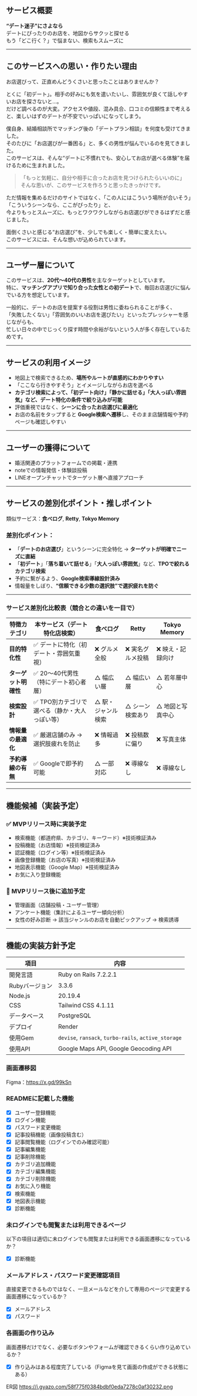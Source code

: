 ## サービス概要

**“デート迷子”にさよなら**  
デートにぴったりのお店を、地図からサクッと探せる  
もう「どこ行く？」で悩まない、検索もスムーズに

---

## このサービスへの思い・作りたい理由

お店選びって、正直めんどうくさいと思ったことはありませんか？

とくに「初デート」。相手の好みにも気を遣いたいし、雰囲気が良くて話しやすいお店を探さないと…。  
だけど調べるのが大変。アクセスや値段、混み具合、口コミの信頼性まで考えると、楽しいはずのデートが不安でいっぱいになってしまう。

僕自身、結婚相談所でマッチング後の「デートプラン相談」を何度も受けてきました。  
そのたびに「お店選びが一番困る」と、多くの男性が悩んでいるのを見てきました。  
このサービスは、そんな“デートに不慣れでも、安心してお店が選べる体験”を届けるために生まれました。

> 「もっと気軽に、自分や相手に合ったお店を見つけられたらいいのに」  
> そんな思いが、このサービスを作ろうと思ったきっかけです。

ただ情報を集めるだけのサイトではなく、「この人にはこういう場所が合いそう」「こういうシーンなら、ここがぴったり」と、  
今よりもっとスムーズに、もっとワクワクしながらお店選びができるはずだと感じました。

面倒くさいと感じる“お店選び”を、少しでも楽しく・簡単に変えたい。  
このサービスには、そんな想いが込められています。

---

## ユーザー層について

このサービスは、**20代〜40代の男性**を主なターゲットとしています。  
特に、**マッチングアプリで知り合った女性との初デート**で、毎回お店選びに悩んでいる方を想定しています。

一般的に、デートのお店を提案する役割は男性に委ねられることが多く、  
「失敗したくない」「雰囲気のいいお店を選びたい」といったプレッシャーを感じながらも、  
忙しい日々の中でじっくり探す時間や余裕がないという人が多く存在しているためです。

---

## サービスの利用イメージ

- 地図上で検索できるため、**場所やルートが直感的にわかりやすい**
- 「ここなら行きやすそう」とイメージしながらお店を選べる
- **カテゴリ検索によって、「初デート向け」「静かに話せる」「大人っぽい雰囲気」など、デート特化の条件で絞り込みが可能**
- 評価重視ではなく、**シーンに合ったお店選びに最適化**
- お店の名前をタップすると **Google検索へ遷移**し、そのまま店舗情報や予約ページも確認しやすい

---

## ユーザーの獲得について

- 婚活関連のプラットフォームでの掲載・連携
- noteでの情報発信・体験談投稿
- LINEオープンチャットでターゲット層へ直接アプローチ

---

## サービスの差別化ポイント・推しポイント

類似サービス：**食べログ**, **Retty**, **Tokyo Memory**

### 差別化ポイント：

- 「**デートのお店選び**」というシーンに完全特化 → **ターゲットが明確でニーズに直結**
- 「**初デート**」「**落ち着いて話せる**」「**大人っぽい雰囲気**」など、**TPOで絞れるカテゴリ検索**
- 予約に繋がるよう、**Google検索導線設計済み**
- 情報量をしぼり、**“信頼できる少数の選択肢”で選択疲れを防ぐ**

---

### サービス差別化比較表（競合との違いを一目で）

| 特徴カテゴリ            | 本サービス（デート特化店検索）              | 食べログ     | Retty           | Tokyo Memory     |
|------------------------|--------------------------------------------|--------------|------------------|------------------|
| **目的特化性**         | ✅ デートに特化（初デート・雰囲気重視）      | ❌ グルメ全般 | ❌ 実名グルメ投稿 | ❌ 映え・記録向け |
| **ターゲット明確性**   | ✅ 20〜40代男性（特にデート初心者層）        | △ 幅広い層   | △ 幅広い層       | △ 若年層中心     |
| **検索設計**           | ✅ TPO別カテゴリで選べる（静か・大人っぽい等） | △ 駅・ジャンル検索 | △ シーン検索あり | △ 地図と写真中心 |
| **情報量の最適化**     | ✅ 厳選店舗のみ → 選択肢疲れを防止          | ❌ 情報過多    | ❌ 投稿数に偏り   | ❌ 写真主体       |
| **予約導線の有無**     | ✅ Googleで即予約可能                         | △ 一部対応   | ❌ 導線なし        | ❌ 導線なし        |

---

## 機能候補（実装予定）

### ✅ MVPリリース時に実装予定
- 検索機能（都道府県、カテゴリ、キーワード）※技術検証済み  
- 投稿機能（お店情報）※技術検証済み  
- 認証機能（ログイン等）※技術検証済み  
- 画像登録機能（お店の写真）※技術検証済み  
- 地図表示機能（Google Map）※技術検証済み  
- お気に入り登録機能

### 🔄 MVPリリース後に追加予定
- 管理画面（店舗投稿・ユーザー管理）
- アンケート機能（集計によるユーザー傾向分析）
- 女性の好み診断 → 該当ジャンルのお店を自動ピックアップ → 検索誘導

---

## 機能の実装方針予定

| 項目               | 内容                           |
|--------------------|--------------------------------|
| 開発言語           | Ruby on Rails 7.2.2.1           |
| Rubyバージョン     | 3.3.6                          |
| Node.js            | 20.19.4                        |
| CSS                | Tailwind CSS 4.1.11           |
| データベース       | PostgreSQL                     |
| デプロイ           | Render                         |
| 使用Gem            | `devise`, `ransack`, `turbo-rails`, `active_storage` |
| 使用API            | Google Maps API, Google Geocoding API |

### 画面遷移図
Figma：https://x.gd/99kSn

### READMEに記載した機能
- [x] ユーザー登録機能
- [x] ログイン機能
- [x] パスワード変更機能
- [x] 記事投稿機能（画像投稿含む）
- [x] 記事閲覧機能（ログインでのみ確認可能）
- [x] 記事編集機能
- [x] 記事削除機能
- [x] カテゴリ追加機能
- [x] カテゴリ編集機能
- [x] カテゴリ削除機能
- [x] お気に入り機能
- [x] 検索機能
- [x] 地図表示機能
- [x] 診断機能

### 未ログインでも閲覧または利用できるページ
以下の項目は適切に未ログインでも閲覧または利用できる画面遷移になっているか？
- [x] 診断機能

### メールアドレス・パスワード変更確認項目
直接変更できるものではなく、一旦メールなどを介して専用のページで変更する画面遷移になっているか？
- [x] メールアドレス
- [x] パスワード

### 各画面の作り込み
画面遷移だけでなく、必要なボタンやフォームが確認できるくらい作り込めているか？
- [x] 作り込みはある程度完了している（Figmaを見て画面の作成ができる状態にある）

ER図
https://i.gyazo.com/58f775f0384bdbf0eda7278c0af30232.png


